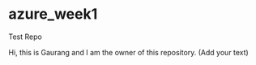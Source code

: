 # azure_week1
Test Repo

Hi, this is Gaurang and I am the owner of this repository. (Add your text)
